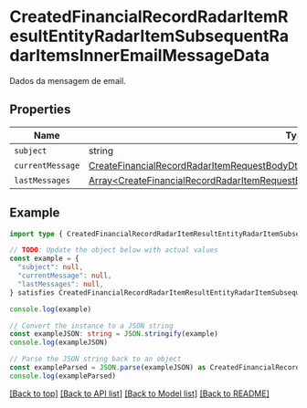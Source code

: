 
# CreatedFinancialRecordRadarItemResultEntityRadarItemSubsequentRadarItemsInnerEmailMessageData

Dados da mensagem de email.

## Properties

Name | Type
------------ | -------------
`subject` | string
`currentMessage` | [CreateFinancialRecordRadarItemRequestBodyDtoEmailMessageDataCurrentMessage](CreateFinancialRecordRadarItemRequestBodyDtoEmailMessageDataCurrentMessage.md)
`lastMessages` | [Array&lt;CreateFinancialRecordRadarItemRequestBodyDtoEmailMessageDataLastMessagesInner&gt;](CreateFinancialRecordRadarItemRequestBodyDtoEmailMessageDataLastMessagesInner.md)

## Example

```typescript
import type { CreatedFinancialRecordRadarItemResultEntityRadarItemSubsequentRadarItemsInnerEmailMessageData } from '@usesofia/pegasus-core-api-sdk'

// TODO: Update the object below with actual values
const example = {
  "subject": null,
  "currentMessage": null,
  "lastMessages": null,
} satisfies CreatedFinancialRecordRadarItemResultEntityRadarItemSubsequentRadarItemsInnerEmailMessageData

console.log(example)

// Convert the instance to a JSON string
const exampleJSON: string = JSON.stringify(example)
console.log(exampleJSON)

// Parse the JSON string back to an object
const exampleParsed = JSON.parse(exampleJSON) as CreatedFinancialRecordRadarItemResultEntityRadarItemSubsequentRadarItemsInnerEmailMessageData
console.log(exampleParsed)
```

[[Back to top]](#) [[Back to API list]](../README.md#api-endpoints) [[Back to Model list]](../README.md#models) [[Back to README]](../README.md)


